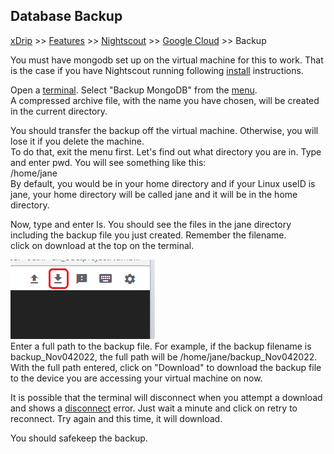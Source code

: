 ## Database Backup
[xDrip](../../README.md) >> [Features](../Features_page.md) >> [Nightscout](../Nightscout_page.md) >> [Google Cloud](./GoogleCloud.md) >> Backup  
  
You must have mongodb set up on the virtual machine for this to work.  That is the case if you have Nightscout running following [install](./NS_Install.md) instructions.  
  
Open a [terminal](./Terminal.md).  Select "Backup MongoDB" from the [menu](./Menu.md).  
A compressed archive file, with the name you have chosen, will be created in the current directory.  
  
You should transfer the backup off the virtual machine.  Otherwise, you will lose it if you delete the machine.  
To do that, exit the menu first.  Let's find out what directory you are in.  Type and enter pwd. You will see something like this:  
/home/jane  
By default, you would be in your home directory and if your Linux useID is jane, your home directory will be called jane and it will be in the home directory.  

Now, type and enter ls.  You should see the files in the jane directory including the backup file you just created.  Remember the filename.  
click on download at the top on the terminal.  
  
![](./images/Download.png)  
Enter a full path to the backup file.  For example, if the backup filename is backup_Nov042022, the full path will be /home/jane/backup_Nov042022.  
With the full path entered, click on "Download" to download the backup file to the device you are accessing your virtual machine on now.  
  
It is possible that the terminal will disconnect when you attempt a download and shows a [disconnect](./images/Disconnect.png) error.  Just wait a minute and click on retry to reconnect.  Try again and this time, it will download.  
  
You should safekeep the backup.    
